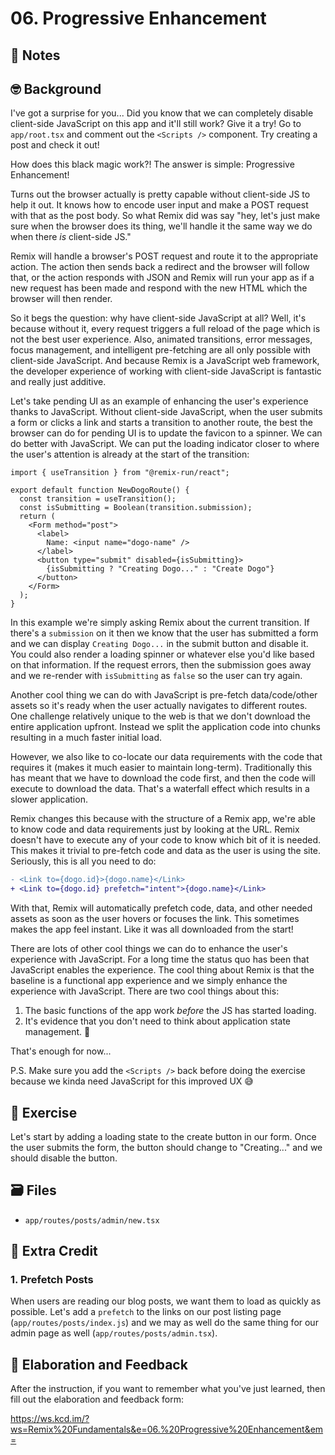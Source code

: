 # 06. Progressive Enhancement

## 📝 Notes

## 🤓 Background

I've got a surprise for you... Did you know that we can completely disable
client-side JavaScript on this app and it'll still work? Give it a try! Go to
`app/root.tsx` and comment out the `<Scripts />` component. Try creating a post
and check it out!

How does this black magic work?! The answer is simple: Progressive Enhancement!

Turns out the browser actually is pretty capable without client-side JS to help
it out. It knows how to encode user input and make a POST request with that as
the post body. So what Remix did was say "hey, let's just make sure when the
browser does its thing, we'll handle it the same way we do when there _is_
client-side JS."

Remix will handle a browser's POST request and route it to the appropriate
action. The action then sends back a redirect and the browser will follow that,
or the action responds with JSON and Remix will run your app as if a new request
has been made and respond with the new HTML which the browser will then render.

So it begs the question: why have client-side JavaScript at all? Well, it's
because without it, every request triggers a full reload of the page which is
not the best user experience. Also, animated transitions, error messages, focus
management, and intelligent pre-fetching are all only possible with client-side
JavaScript. And because Remix is a JavaScript web framework, the developer
experience of working with client-side JavaScript is fantastic and really just
additive.

Let's take pending UI as an example of enhancing the user's experience thanks to
JavaScript. Without client-side JavaScript, when the user submits a form or
clicks a link and starts a transition to another route, the best the browser can
do for pending UI is to update the favicon to a spinner. We can do better with
JavaScript. We can put the loading indicator closer to where the user's
attention is already at the start of the transition:

```tsx app/routes/dogo/new.tsx
import { useTransition } from "@remix-run/react";

export default function NewDogoRoute() {
  const transition = useTransition();
  const isSubmitting = Boolean(transition.submission);
  return (
    <Form method="post">
      <label>
        Name: <input name="dogo-name" />
      </label>
      <button type="submit" disabled={isSubmitting}>
        {isSubmitting ? "Creating Dogo..." : "Create Dogo"}
      </button>
    </Form>
  );
}
```

In this example we're simply asking Remix about the current transition. If
there's a `submission` on it then we know that the user has submitted a form and
we can display `Creating Dogo...` in the submit button and disable it. You could
also render a loading spinner or whatever else you'd like based on that
information. If the request errors, then the submission goes away and we
re-render with `isSubmitting` as `false` so the user can try again.

Another cool thing we can do with JavaScript is pre-fetch data/code/other assets
so it's ready when the user actually navigates to different routes. One
challenge relatively unique to the web is that we don't download the entire
application upfront. Instead we split the application code into chunks resulting
in a much faster initial load.

However, we also like to co-locate our data requirements with the code that
requires it (makes it much easier to maintain long-term). Traditionally this has
meant that we have to download the code first, and then the code will execute to
download the data. That's a waterfall effect which results in a slower
application.

Remix changes this because with the structure of a Remix app, we're able to know
code and data requirements just by looking at the URL. Remix doesn't have to
execute any of your code to know which bit of it is needed. This makes it
trivial to pre-fetch code and data as the user is using the site. Seriously,
this is all you need to do:

```diff
- <Link to={dogo.id}>{dogo.name}</Link>
+ <Link to={dogo.id} prefetch="intent">{dogo.name}</Link>
```

With that, Remix will automatically prefetch code, data, and other needed assets
as soon as the user hovers or focuses the link. This sometimes makes the app
feel instant. Like it was all downloaded from the start!

There are lots of other cool things we can do to enhance the user's experience
with JavaScript. For a long time the status quo has been that JavaScript enables
the experience. The cool thing about Remix is that the baseline is a functional
app experience and we simply enhance the experience with JavaScript. There are
two cool things about this:

1. The basic functions of the app work _before_ the JS has started loading.
2. It's evidence that you don't need to think about application state
   management. 🤯

That's enough for now...

P.S. Make sure you add the `<Scripts />` back before doing the exercise because
we kinda need JavaScript for this improved UX 😅

## 💪 Exercise

Let's start by adding a loading state to the create button in our form. Once the
user submits the form, the button should change to "Creating..." and we should
disable the button.

## 🗃 Files

- `app/routes/posts/admin/new.tsx`

## 💯 Extra Credit

### 1. Prefetch Posts

When users are reading our blog posts, we want them to load as quickly as
possible. Let's add a `prefetch` to the links on our post listing page
(`app/routes/posts/index.js`) and we may as well do the same thing for our admin
page as well (`app/routes/posts/admin.tsx`).

## 🦉 Elaboration and Feedback

After the instruction, if you want to remember what you've just learned, then
fill out the elaboration and feedback form:

https://ws.kcd.im/?ws=Remix%20Fundamentals&e=06.%20Progressive%20Enhancement&em=
